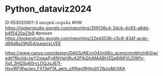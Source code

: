 # Python_dataviz2024
ID 653020601-3 คมกฤษณ์ เลาสูงเนิน
#HW
https://lookerstudio.google.com/reporting/359136c4-34cb-4c93-a6dd-b4f5420a21e9
#presen
https://lookerstudio.google.com/reporting/22ed3036-c5c8-434f-acdc-d66d8a29fd54/page/sLVEE

https://www.canva.com/design/DAGSzNEvn04/mS6o_qcmscmvtbhzh6iSiw/edit?fbclid=IwY2xjawFy6NVleHRuA2FlbQIxMAABHZQp6j6KVLGlWfv-Xqf_3HQSp60rvLOQJoJ67I-HxvWFWwJwv_FX13eY1A_aem_sXNgyI9HhcbY2IkzuMcVAA
